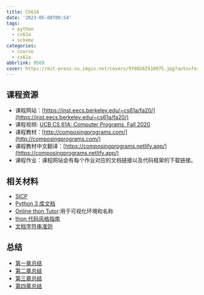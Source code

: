 ```yaml
---
title: CS61A
date: '2023-05-08T09:54'
tags:
  - python
  - cs61a
  - scheme
categories:
  - course
  - cs61a
abbrlink: 9569
cover: https://mit-press-us.imgix.net/covers/9780262510875.jpg?auto=format&w=298&dpr=2&q=20
---
```



## 课程资源

-   课程网站：[https://inst.eecs.berkeley.edu/~cs61a/fa20/](https://inst.eecs.berkeley.edu/~cs61a/fa20/)
-   课程视频: [UCB CS 61A: Computer Programs, Fall 2020](https://www.bilibili.com/video/BV1s3411G7yM/?spm_id_from=333.337.search-card.all.click&vd_source=196e9da8ee49a7879635d5a22229e6b3)
-   课程教材：[http://composingprograms.com/](http://composingprograms.com/)
-   课程教材中文翻译：[https://composingprograms.netlify.app/](https://composingprograms.netlify.app/)
-   课程作业：课程网站会有每个作业对应的文档链接以及代码框架的下载链接。

## 相关材料

- [SICP](http://mitpress.mit.edu/sicp)
- [Python 3 库文档](http://docs.python.org/py3k/library/index.html)
- [Online thon Tutor](http://composingprograms.com/tutor.html):用于可视化环境和名称
- [thon 代码风格指南](http://www.thon.org/dev/peps/pep-0008)
- [文档字符串准则](http://www.python.org/dev/peps/pep-0257/)

## 总结

- [第一章总结](10290.html)
- [第二章总结](45049.html)
- [第三章总结](2018.html)
- [第四章总结](7963.html)